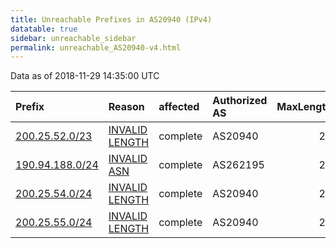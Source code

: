 ```yaml
---
title: Unreachable Prefixes in AS20940 (IPv4)
datatable: true
sidebar: unreachable_sidebar
permalink: unreachable_AS20940-v4.html
---
```


Data as of 2018-11-29 14:35:00 UTC


<div class="datatable-begin"></div>

| Prefix                                                   | Reason                                                                                                   | affected   | Authorized AS   |   MaxLength | Anchor                                         |   unreachable /24s |
|:---------------------------------------------------------|:---------------------------------------------------------------------------------------------------------|:-----------|:----------------|------------:|:-----------------------------------------------|-------------------:|
| [200.25.52.0/23](https://stat.ripe.net/200.25.52.0/23)   | [INVALID LENGTH](https://rpki-validator.ripe.net/announcement-preview?asn=AS20940&prefix=200.25.52.0/23) | complete   | AS20940         |          22 | [LACNIC](unreachable_LACNIC_RPKI_Root-v4.html) |                  2 |
| [190.94.188.0/24](https://stat.ripe.net/190.94.188.0/24) | [INVALID ASN](https://rpki-validator.ripe.net/announcement-preview?asn=AS20940&prefix=190.94.188.0/24)   | complete   | AS262195        |          24 | [LACNIC](unreachable_LACNIC_RPKI_Root-v4.html) |                  1 |
| [200.25.54.0/24](https://stat.ripe.net/200.25.54.0/24)   | [INVALID LENGTH](https://rpki-validator.ripe.net/announcement-preview?asn=AS20940&prefix=200.25.54.0/24) | complete   | AS20940         |          22 | [LACNIC](unreachable_LACNIC_RPKI_Root-v4.html) |                  1 |
| [200.25.55.0/24](https://stat.ripe.net/200.25.55.0/24)   | [INVALID LENGTH](https://rpki-validator.ripe.net/announcement-preview?asn=AS20940&prefix=200.25.55.0/24) | complete   | AS20940         |          22 | [LACNIC](unreachable_LACNIC_RPKI_Root-v4.html) |                  1 |

<div class="datatable-end"></div>